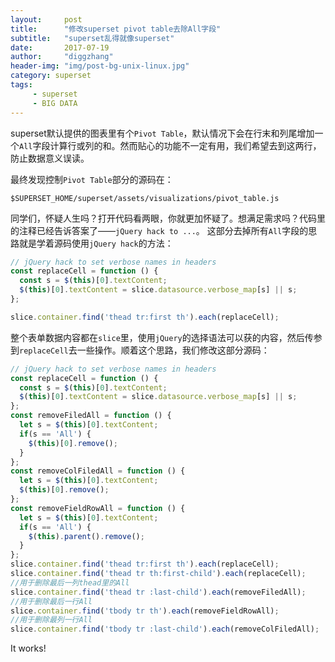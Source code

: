 ```yaml
---
layout:     post
title:      "修改superset pivot table去除All字段"
subtitle:   "superset乱得就像superset"
date:       2017-07-19
author:     "diggzhang"
header-img: "img/post-bg-unix-linux.jpg"
category: superset
tags:
     - superset
     - BIG DATA
---
```


superset默认提供的图表里有个`Pivot Table`，默认情况下会在行末和列尾增加一个`All`字段计算行或列的和。然而贴心的功能不一定有用，我们希望去到这两行，防止数据意义误读。

最终发现控制`Pivot Table`部分的源码在：

```shell
$SUPERSET_HOME/superset/assets/visualizations/pivot_table.js
```

同学们，怀疑人生吗？打开代码看两眼，你就更加怀疑了。想满足需求吗？代码里的注释已经告诉答案了——`jQuery hack to ...`。
这部分去掉所有`All`字段的思路就是学着源码使用`jQuery hack`的方法：

```javascript
// jQuery hack to set verbose names in headers
const replaceCell = function () {
  const s = $(this)[0].textContent;
  $(this)[0].textContent = slice.datasource.verbose_map[s] || s;
};

slice.container.find('thead tr:first th').each(replaceCell);
```

整个表单数据内容都在`slice`里，使用`jQuery`的选择语法可以获的内容，然后传参到`replaceCell`去一些操作。顺着这个思路，我们修改这部分源码：

```javascript
// jQuery hack to set verbose names in headers
const replaceCell = function () {
  const s = $(this)[0].textContent;
  $(this)[0].textContent = slice.datasource.verbose_map[s] || s;
};
const removeFiledAll = function () {
  let s = $(this)[0].textContent;
  if(s == 'All') {
    $(this)[0].remove();
  }
};
const removeColFiledAll = function () {
  let s = $(this)[0].textContent;
  $(this)[0].remove();
};
const removeFieldRowAll = function () {
  let s = $(this)[0].textContent;
  if(s == 'All') {
    $(this).parent().remove();
  }
};
slice.container.find('thead tr:first th').each(replaceCell);
slice.container.find('thead tr th:first-child').each(replaceCell);
//用于删除最后一列thead里的All
slice.container.find('thead tr :last-child').each(removeFiledAll);
//用于删除最后一行All
slice.container.find('tbody tr th').each(removeFieldRowAll);
//用于删除最列一行All
slice.container.find('tbody tr :last-child').each(removeColFiledAll);
```

It works!
